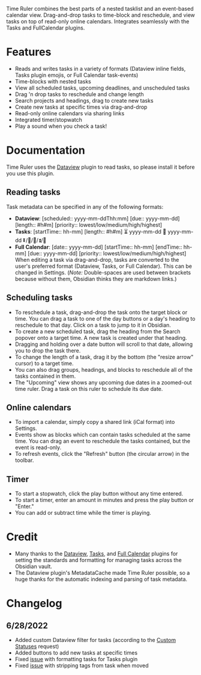 Time Ruler combines the best parts of a nested tasklist and an event-based calendar view. Drag-and-drop tasks to time-block and reschedule, and view tasks on top of read-only online calendars. Integrates seamlessly with the Tasks and FullCalendar plugins.

# Features
- Reads and writes tasks in a variety of formats (Dataview inline fields, Tasks plugin emojis, or Full Calendar task-events)
- Time-blocks with nested tasks
- View all scheduled tasks, upcoming deadlines, and unscheduled tasks
- Drag 'n drop tasks to reschedule and change length
- Search projects and headings, drag to create new tasks
- Create new tasks at specific times via drag-and-drop
- Read-only online calendars via sharing links
- Integrated timer/stopwatch
- Play a sound when you check a task!

# Documentation
Time Ruler uses the [Dataview](obsidian://show-plugin?id=dataview) plugin to read tasks, so please install it before you use this plugin.

## Reading tasks
Task metadata can be specified in any of the following formats:
- **Dataview**: [scheduled:: yyyy-mm-ddThh:mm]  [due:: yyyy-mm-dd]  [length:: \#h\#m]  [priority:: lowest/low/medium/high/highest]
- **Tasks**: [startTime:: hh-mm]  [length:: #h#m] ⏳ yyyy-mm-dd 📅 yyyy-mm-dd ⏬/🔽/🔼/⏫/🔺
- **Full Calendar**: [date:: yyyy-mm-dd]  [startTime:: hh-mm]  [endTime:: hh-mm]  [due:: yyyy-mm-dd]  [priority:: lowest/low/medium/high/highest]
When editing a task via drag-and-drop, tasks are converted to the user's preferred format (Dataview, Tasks, or Full Calendar). This can be changed in Settings. (*Note:* Double-spaces are used between brackets because without them, Obsidian thinks they are markdown links.)

## Scheduling tasks
- To reschedule a task, drag-and-drop the task onto the target block or time. You can drag a task to one of the day buttons or a day's heading to reschedule to that day. Click on a task to jump to it in Obsidian.
- To create a new scheduled task, drag the heading from the Search popover onto a target time. A new task is created under that heading.
- Dragging and holding over a date button will scroll to that date, allowing you to drop the task there.
- To change the length of a task, drag it by the bottom (the "resize arrow" cursor) to a target time.
- You can also drag groups, headings, and blocks to reschedule all of the tasks contained in them.
- The "Upcoming" view shows any upcoming due dates in a zoomed-out time ruler. Drag a task on this ruler to schedule its due date.

## Online calendars
- To import a calendar, simply copy a shared link (iCal format) into Settings.
- Events show as blocks which can contain tasks scheduled at the same time. You can drag an event to reschedule the tasks contained, but the event is read-only. 
- To refresh events, click the "Refresh" button (the circular arrow) in the toolbar.

## Timer
- To start a stopwatch, click the play button without any time entered.
- To start a timer, enter an amount in minutes and press the play button or "Enter."
- You can add or subtract time while the timer is playing. 

# Credit
- Many thanks to the [Dataview](obsidian://show-plugin?id=dataview), [Tasks](obsidian://show-plugin?id=obsidian-tasks-plugin), and [Full Calendar](obsidian://show-plugin?id=obsidian-full-calendar) plugins for setting the standards and formatting for managing tasks across the Obsidian vault.
- The Dataview plugin's MetadataCache made Time Ruler possible, so a huge thanks for the automatic indexing and parsing of task metadata.

# Changelog

## 6/28/2022
- Added custom Dataview filter for tasks (according to the [Custom Statuses](https://github.com/joshuatazrein/obsidian-time-ruler/issues/3) request)
- Added buttons to add new tasks at specific times
- Fixed [issue](https://github.com/joshuatazrein/obsidian-time-ruler/issues/2) with formatting tasks for Tasks plugin
- Fixed [issue](https://github.com/joshuatazrein/obsidian-time-ruler/issues/4) with stripping tags from task when moved